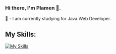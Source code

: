 ### Hi there, I'm Plamen 👋.
🌱 - I am currently studying for Java Web Developer.

My Skills:
-
[![My Skills](https://skillicons.dev/icons?i=java,spring,mysql,idea,html,css&theme=dark)](https://skillicons.dev)


<!--
**PlamenPantaleev/PlamenPantaleev** is a ✨ _special_ ✨ repository because its `README.md` (this file) appears on your GitHub profile.

Here are some ideas to get you started:

- 🔭 I’m currently working on ...
- 🌱 I’m currently learning ...
- 👯 I’m looking to collaborate on ...
- 🤔 I’m looking for help with ...
- 💬 Ask me about ...
- 📫 How to reach me: ...
- 😄 Pronouns: ...
- ⚡ Fun fact: ...
-->
